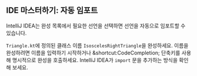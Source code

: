 ## IDE 마스터하기: 자동 임포트

IntelliJ IDEA는 완성 목록에서 필요한 선언을 선택하면 선언을 자동으로 임포트할 수 있습니다.

`Triangle.kt`에 정의된 클래스 이름 `IsoscelesRightTriangle`을 완성하세요. 이름을 완성하려면 이름을 입력하기 시작하거나 <span class="shortcut">&shortcut:CodeCompletion;</span> 단축키를 사용해 명시적으로 완성을 호출하세요. IntelliJ IDEA가 `import` 문을 추가하는 방식을 확인해 보세요.